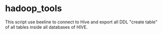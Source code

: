 # hadoop_tools

This script use beeline to connect to Hive and export all DDL "create table" of all tables inside all databases of HIVE.

